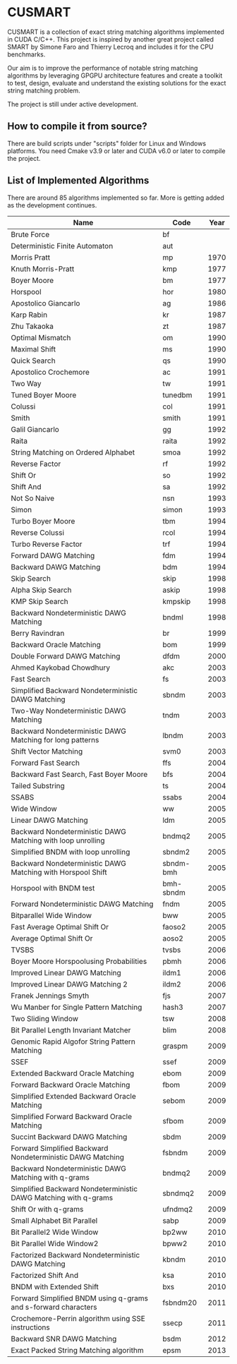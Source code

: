 # CUSMART
CUSMART is a collection of exact string matching algorithms implemented in CUDA C/C++. This project is inspired by another great project called SMART by Simone Faro and Thierry Lecroq and includes it for the CPU benchmarks.

Our aim is to improve the performance of notable string matching algorithms by leveraging GPGPU architecture features and create a toolkit to test, design, evaluate and understand the existing solutions for the exact string matching problem.

The project is still under active development.

## How to compile it from source?
There are build scripts under "scripts" folder for Linux and Windows platforms. You need Cmake v3.9 or later and CUDA v6.0 or later to compile the project.

## List of Implemented Algorithms

There are around 85 algorithms implemented so far.
More is getting added as the development continues.

|Name	|	Code	|	Year	|
|-------|-----------|-----------|
|Brute Force	|	bf	|		|
|Deterministic Finite Automaton	|	aut	|		|
|Morris Pratt	|	mp	|	1970	|
|Knuth Morris-Pratt	|	kmp	|	1977	|
|Boyer Moore	|	bm	|	1977	|
|Horspool	|	hor	|	1980	|
|Apostolico Giancarlo	|	ag	|	1986	|
|Karp Rabin	|	kr	|	1987	|
|Zhu Takaoka	|	zt	|	1987	|
|Optimal Mismatch	|	om	|	1990	|
|Maximal Shift	|	ms	|	1990	|
|Quick Search	|	qs	|	1990	|
|Apostolico Crochemore	|	ac	|	1991	|
|Two Way	|	tw	|	1991	|
|Tuned Boyer Moore	|	tunedbm	|	1991	|
|Colussi	|	col	|	1991	|
|Smith	|	smith	|	1991	|
|Galil Giancarlo	|	gg	|	1992	|
|Raita	|	raita	|	1992	|
|String Matching on Ordered Alphabet	|	smoa	|	1992	|
|Reverse Factor	|	rf	|	1992	|
|Shift Or	|	so	|	1992	|
|Shift And	|	sa	|	1992	|
|Not So Naive	|	nsn	|	1993	|
|Simon	|	simon	|	1993	|
|Turbo Boyer Moore	|	tbm	|	1994	|
|Reverse Colussi	|	rcol	|	1994	|
|Turbo Reverse Factor	|	trf	|	1994	|
|Forward DAWG Matching	|	fdm	|	1994	|
|Backward DAWG Matching	|	bdm	|	1994	|
|Skip Search	|	skip	|	1998	|
|Alpha Skip Search	|	askip	|	1998	|
|KMP Skip Search	|	kmpskip	|	1998	|
|Backward Nondeterministic DAWG Matching	|	bndml	|	1998	|
|Berry Ravindran	|	br	|	1999	|
|Backward Oracle Matching	|	bom	|	1999	|
|Double Forward DAWG Matching	|	dfdm	|	2000	|
|Ahmed Kaykobad Chowdhury	|	akc	|	2003	|
|Fast Search	|	fs	|	2003	|
|Simplified Backward Nondeterministic DAWG Matching	|	sbndm	|	2003	|
|Two-Way Nondeterministic DAWG Matching	|	tndm	|	2003	|
|Backward Nondeterministic DAWG Matching for long patterns	|	lbndm	|	2003	|
|Shift Vector Matching	|	svm0	|	2003	|
|Forward Fast Search	|	ffs	|	2004	|
|Backward Fast Search, Fast Boyer Moore	|	bfs	|	2004	|
|Tailed Substring	|	ts	|	2004	|
|SSABS	|	ssabs	|	2004	|
|Wide Window	|	ww	|	2005	|
|Linear DAWG Matching	|	ldm	|	2005	|
|Backward Nondeterministic DAWG Matching with loop unrolling	|	bndmq2	|	2005	|
|Simplified BNDM with loop unrolling	|	sbndm2	|	2005	|
|Backward Nondeterministic DAWG Matching with Horspool Shift	|	sbndm-bmh	|	2005	|
|Horspool with BNDM test	|	bmh-sbndm	|	2005	|
|Forward Nondeterministic DAWG Matching	|	fndm	|	2005	|
|Bitparallel Wide Window	|	bww	|	2005	|
|Fast Average Optimal Shift Or	|	faoso2	|	2005	|
|Average Optimal Shift Or	|	aoso2	|	2005	|
|TVSBS	|	tvsbs	|	2006	|
|Boyer Moore Horspoolusing Probabilities	|	pbmh	|	2006	|
|Improved Linear DAWG Matching	|	ildm1	|	2006	|
|Improved Linear DAWG Matching 2	|	ildm2	|	2006	|
|Franek Jennings Smyth	|	fjs	|	2007	|
|Wu Manber for Single Pattern Matching	|	hash3	|	2007	|
|Two Sliding Window	|	tsw	|	2008	|
|Bit Parallel Length Invariant Matcher	|	blim	|	2008	|
|Genomic Rapid Algofor String Pattern Matching	|	graspm	|	2009	|
|SSEF	|	ssef	|	2009	|
|Extended Backward Oracle Matching	|	ebom	|	2009	|
|Forward Backward Oracle Matching	|	fbom	|	2009	|
|Simplified Extended Backward Oracle Matching	|	sebom	|	2009	|
|Simplified Forward Backward Oracle Matching	|	sfbom	|	2009	|
|Succint Backward DAWG Matching	|	sbdm	|	2009	|
|Forward Simplified Backward Nondeterministic DAWG Matching	|	fsbndm	|	2009	|
|Backward Nondeterministic DAWG Matching with q-grams	|	bndmq2	|	2009	|
|Simplified Backward Nondeterministic DAWG Matching with q-grams	|	sbndmq2	|	2009	|
|Shift Or with q-grams	|	ufndmq2	|	2009	|
|Small Alphabet Bit Parallel	|	sabp	|	2009	|
|Bit Parallel2 Wide Window	|	bp2ww	|	2010	|
|Bit Parallel Wide Window2	|	bpww2	|	2010	|
|Factorized Backward Nondeterministic DAWG Matching	|	kbndm	|	2010	|
|Factorized Shift And	|	ksa	|	2010	|
|BNDM with Extended Shift	|	bxs	|	2010	|
|Forward Simplified BNDM using q-grams and s-forward characters	|	fsbndm20	|	2011	|
|Crochemore-Perrin algorithm using SSE instructions	|	ssecp	|	2011	|
|Backward SNR DAWG Matching	|	bsdm	|	2012	|
|Exact Packed String Matching algorithm	|	epsm	|	2013	|

